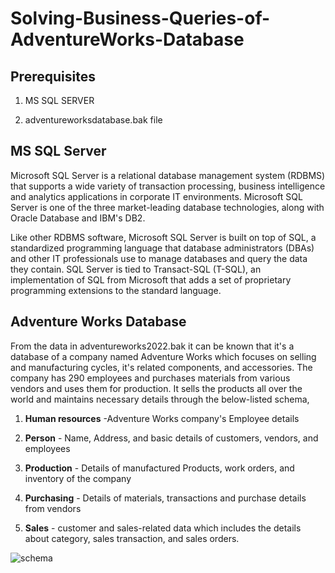 # Solving-Business-Queries-of-AdventureWorks-Database


## Prerequisites

1. MS SQL SERVER

2. adventureworksdatabase.bak file


## MS SQL Server

Microsoft SQL Server is a relational database management system (RDBMS) that supports a wide variety of transaction processing, business intelligence and analytics applications in corporate IT environments. Microsoft SQL Server is one of the three market-leading database technologies, along with Oracle Database and IBM's DB2.

Like other RDBMS software, Microsoft SQL Server is built on top of SQL, a standardized programming language that database administrators (DBAs) and other IT professionals use to manage databases and query the data they contain. SQL Server is tied to Transact-SQL (T-SQL), an implementation of SQL from Microsoft that adds a set of proprietary programming extensions to the standard language.


## Adventure Works Database

From the data in adventureworks2022.bak it can be known that it's a database of a company named Adventure Works which focuses on selling and manufacturing cycles, it's related components, and accessories. The company has 290 employees and purchases materials from various vendors and uses them for production. It sells the products all over the world and maintains necessary details through the below-listed schema,

1. **Human resources** -Adventure Works company's Employee details 

2. **Person** - Name, Address, and basic details of customers, vendors, and employees

3. **Production** - Details of manufactured Products, work orders, and inventory of the company 

4. **Purchasing** - Details of materials, transactions and purchase details from vendors 

5. **Sales** - customer and sales-related data which includes the details about category, sales transaction, and sales orders.

![schema](https://github.com/deva-246/Solving-Business-Queries-of-AdventureWorks-Database/assets/75877347/de537cfa-b4d4-4dce-811c-eebbbb2463f5)

